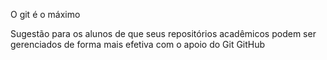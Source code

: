 O git é o máximo

Sugestão para os alunos de que seus repositórios acadêmicos podem ser gerenciados de forma mais efetiva com o apoio do Git GitHub
